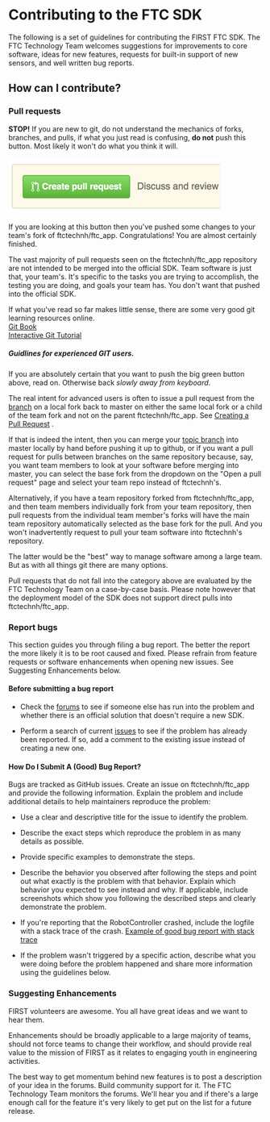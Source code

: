 # Contributing to the FTC SDK

The following is a set of guidelines for contributing the FIRST FTC SDK. The FTC Technology Team
welcomes suggestions for improvements to core software, ideas for new features, requests for
built-in support of new sensors, and well written bug reports.

## How can I contribute?

### Pull requests

__STOP!__  If you are new to git, do not understand the mechanics of forks, branches, and pulls, if
what you just read is confusing, __do not__ push this button. Most likely it won't do what you think
it will.

![Pull Button](../doc/media/PullRequest.PNG)

If you are looking at this button then you've pushed some changes to your team's fork of
ftctechnh/ftc_app. Congratulations!  You are almost certainly finished.

The vast majority of pull requests seen on the ftctechnh/ftc_app repository are not intended to be
merged into the official SDK. Team software is just that, your team's. It's specific to the tasks
you are trying to accomplish, the testing you are doing, and goals your team has. You don't want
that pushed into the official SDK.

If what you've read so far makes little sense, there are some very good git learning resources
online.  
[Git Book](https://git-scm.com/book/en/v2)  
[Interactive Git Tutorial](https://try.github.io)

##### Guidlines for experienced GIT users.

If you are absolutely certain that you want to push the big green button above, read on. Otherwise
back _slowly away from keyboard_.

The real intent for advanced users is often to issue a pull request from
the [branch](https://www.atlassian.com/git/tutorials/using-branches/git-branch) on a local fork back
to master on either the same local fork or a child of the team fork and not on the parent
ftctechnh/ftc_app.
See [Creating a Pull Request](https://help.github.com/articles/creating-a-pull-request-from-a-fork/)
.

If that is indeed the intent, then you can merge
your [topic branch](https://git-scm.com/book/en/v2/Git-Branching-Branching-Workflows#Topic-Branches)
into master locally by hand before pushing it up to github, or if you want a pull request for pulls
between branches on the same repository because, say, you want team members to look at your software
before merging into master, you can select the base fork from the dropdown on the "Open a pull
request" page and select your team repo instead of ftctechnh's.

Alternatively, if you have a team repository forked from ftctechnh/ftc_app, and then team members
individually fork from your team repository, then pull requests from the individual team member's
forks will have the main team repository automatically selected as the base fork for the pull. And
you won't inadvertently request to pull your team software into ftctechnh's repository.

The latter would be the "best" way to manage software among a large team. But as with all things git
there are many options.

Pull requests that do not fall into the category above are evaluated by the FTC Technology Team on a
case-by-case basis. Please note however that the deployment model of the SDK does not support direct
pulls into ftctechnh/ftc_app.

### Report bugs

This section guides you through filing a bug report. The better the report the more likely it is to
be root caused and fixed. Please refrain from feature requests or software enhancements when opening
new issues. See Suggesting Enhancements below.

#### Before submitting a bug report

- Check the [forums](http://ftcforum.usfirst.org/forum.php) to see if someone else has run into the
  problem and whether there is an official solution that doesn't require a new SDK.

- Perform a search of current [issues](https://github.com/ftctechnh/ftc_app/issues) to see if the
  problem has already been reported. If so, add a comment to the existing issue instead of creating
  a new one.

#### How Do I Submit A (Good) Bug Report?

Bugs are tracked as GitHub issues. Create an issue on ftctechnh/ftc_app and provide the following
information.
Explain the problem and include additional details to help maintainers reproduce the problem:

- Use a clear and descriptive title for the issue to identify the problem.

- Describe the exact steps which reproduce the problem in as many details as possible.

- Provide specific examples to demonstrate the steps.

- Describe the behavior you observed after following the steps and point out what exactly is the
  problem with that behavior. Explain which behavior you expected to see instead and why. If
  applicable, include screenshots which show you following the described steps and clearly
  demonstrate the problem.

- If you're reporting that the RobotController crashed, include the logfile with a stack trace of
  the
  crash.  [Example of good bug report with stack trace](https://github.com/ftctechnh/ftc_app/issues/224)

- If the problem wasn't triggered by a specific action, describe what you were doing before the
  problem happened and share more information using the guidelines below.

### Suggesting Enhancements

FIRST volunteers are awesome. You all have great ideas and we want to hear them.

Enhancements should be broadly applicable to a large majority of teams, should not force teams to
change their workflow, and should provide real value to the mission of FIRST as it relates to
engaging youth in engineering activities.

The best way to get momentum behind new features is to post a description of your idea in the
forums. Build community support for it. The FTC Technology Team monitors the forums. We'll hear you
and if there's a large enough call for the feature it's very likely to get put on the list for a
future release.
